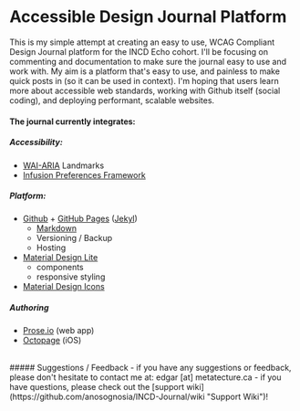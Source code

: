 # Accessible Design Journal Platform
This is my simple attempt at creating an easy to use, WCAG Compliant Design Journal platform for the INCD Echo cohort. I'll be focusing on commenting and documentation to make sure the journal easy to use and work with. My aim is a platform that's easy to use, and painless to make quick posts in (so it can be used in context). I'm hoping that users learn more about accessible web standards, working with Github itself (social coding), and deploying performant, scalable websites.

#### The journal currently integrates: 

##### Accessibility:
- [WAI-ARIA](https://en.wikipedia.org/wiki/WAI-ARIA "WAI-ARIA on Wikipedia") Landmarks
- [Infusion Preferences Framework](http://build.fluidproject.org/infusion/demos/prefsFramework/ "Infusion Preferences Framework Demo")

##### Platform:
- [Github](https://github.com/ "GitHub Homepage") + [GitHub Pages](https://pages.github.com/ "GitHub Pages Homepage") ([Jekyl](http://jekyllrb.com/docs/sites/ "Jekyl Homepage"))
  - [Markdown](https://daringfireball.net/projects/markdown/syntax/ "Markdown Syntax Reference")
  - Versioning / Backup
  - Hosting
- [Material Design Lite](http://www.getmdl.io/ "Google Material Design Lite Homepage")
  - components
  - responsive styling
- [Material Design Icons](http://google.github.io/material-design-icons/ "MD Icons Website") 


##### Authoring
- [Prose.io](http://prose.io/ "Prose.io Homepage") (web app)
- [Octopage](https://itunes.apple.com/us/app/octopage-blogging-jekyll-markdown/id649843345 "OctoPage on Appstore") (iOS)

<br>
##### Suggestions / Feedback
- if you have any suggestions or feedback, please don't hesitate to contact me at: edgar [at] metatecture.ca
- if you have questions, please check out the [support wiki](https://github.com/anosognosia/INCD-Journal/wiki "Support Wiki")!
